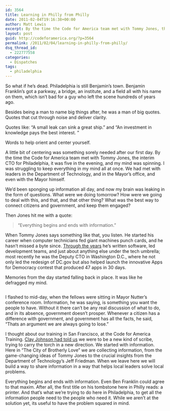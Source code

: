 ```yaml
---
id: 3564
title: Learning in Philly from Philly
date: 2011-02-04T19:16:38+00:00
author: Matt Lewis
excerpt: By the time the Code for America team met with Tommy Jones, the interim CTO for Philadelphia, it was five in the evening, and my mind was spinning. I was struggling to keep everything in my mind all at once. We had met with leaders in the Department of Technology, and in the Mayor’s office, and even with the Mayor himself.
layout: post
guid: http://codeforamerica.org/?p=3564
permalink: /2011/02/04/learning-in-philly-from-philly/
dsq_thread_id:
  - 222777558
categories:
  - Dispatches
tags:
  - philadelphia
---
```

[<img class="alignleft size-thumbnail wp-image-3576" title="ben_frank" src="http://codeforamerica.org/wp-content/uploads/2011/02/ben_frank2-150x150.jpg" alt="" />](http://codeforamerica.org/wp-content/uploads/2011/02/ben_frank2.jpg)So what if he’s dead. Philadelphia is still Benjamin’s town. Benjamin Franklin’s got a parkway, a bridge, an institute, and a field all with his name on them, which isn’t bad for a guy who left the scene hundreds of years ago.

Besides being a man to name big things after, he was a man of big quotes. Quotes that cut through noise and deliver clarity.

Quotes like: &#8220;A small leak can sink a great ship.&#8221; and &#8220;An investment in knowledge pays the best interest. &#8221;

Words to help orient and center yourself.

A little bit of centering was something sorely needed after our first day. By the time the Code for America team met with Tommy Jones, the interim CTO for Philadelphia, it was five in the evening, and my mind was spinning. I was struggling to keep everything in my mind all at once. We had met with leaders in the Department of Technology, and in the Mayor’s office, and even with the Mayor himself.

We’d been sponging up information all day, and now my brain was leaking in the form of questions. What were we doing tomorrow? How were we going to deal with this, and that, and that other thing? What was the best way to connect citizens and government, and keep them engaged?

Then Jones hit me with a quote:

> &#8220;Everything begins and ends with information.” 

When Tommy Jones says something like that, you listen. He started his career when computer technicians fed giant machines punch cards, and he hasn’t missed a byte since. [Through the years](technicallyphilly.com/2011/01/28/tommy-jones-interim-city-of-philadelphia-cto-top-three-priorities-for-2011) he’s written software, led development teams, and just about anything else under the tech umbrella; most recently he was the Deputy CTO in Washington D.C., where he not only led the redesign of DC.gov but also helped launch the innovative Apps for Democracy contest that produced 47 apps in 30 days.

Memories from the day started falling back in place. It was like he defragged my mind.

[<img src="http://codeforamerica.org/wp-content/uploads/2011/02/team_w_nutter-300x225.jpg" alt="" title="team_w_nutter" class="size-medium wp-image-3581" />](http://codeforamerica.org/wp-content/uploads/2011/02/team_w_nutter.jpg) 

I flashed to mid-day, when the fellows were sitting in Mayor Nutter’s conference room. Information, he was saying, is something you want the people to have. Without it there can’t be any real discussion of what to do, and in its absence, government doesn&#8217;t prosper. Whenever a citizen has a difference with government, and government has all the facts, he said, &#8220;Thats an argument we are always going to lose.&#8221;

I thought about our training in San Francisco, at the Code for America Training. [Clay Johnson had told us](http://codeforamerica.org/2011/02/02/clay-johnson-on-our-conspiracy-you-are-the-new-scribes/) we were to be a new kind of scribe, trying to carry the torch in a new direction. We started with information. Here in &#8220;The City of Brotherly Love&#8221; we are collecting information, from the game-changing ideas of Tommy Jones to the crucial insights from the Department of Technology&#8217;s Jeff Friedman. When we leave here we will build a way to share information in a way that helps local leaders solve local problems.

Everything begins and ends with information. Even Ben Franklin could agree to that maxim. After all, the first title on his tombstone here in Philly reads: a printer. And that&#8217;s what we&#8217;re trying to do here in Philadelphia, to get all the information people need to the people who need it. While we aren’t at the solution yet, its useful to have the problem squared in mind.